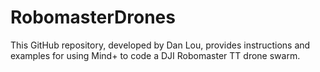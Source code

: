 # RobomasterDrones
This GitHub repository, developed by Dan Lou, provides instructions and examples for using Mind+ to code a DJI Robomaster TT drone swarm. 
